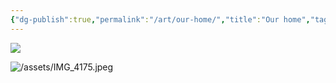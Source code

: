 ```yaml
---
{"dg-publish":true,"permalink":"/art/our-home/","title":"Our home","tags":["watercolour","art"],"created":"2023-09-22"}
---
```



![](/img/user/assets/D7648E91-85C2-4373-AAE5-8FF534C0FF8E.jpeg)

![/assets/IMG_4175.jpeg](/img/user/assets/IMG_4175.jpeg)

